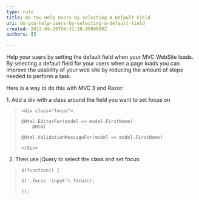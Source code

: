 ```yaml
---
type: rule
title: Do You Help Users By Selecting A Default Field
uri: do-you-help-users-by-selecting-a-default-field
created: 2012-04-19T04:31:18.0000000Z
authors: []

---
```


 ​Help your users by setting the default field when your MVC WebSite loads.​​ 
By selecting a default field for your users when a page loads you can improve the usability of your web site by reducing the amount of steps needed to perform a task.




Here is a way to do this with MVC 3 and Razor:

1. Add a div with a class around the field you want to set focus on





> ```
> <div class="focus">
> ```
> 
> 
> 
> ```
> @Html.EditorFor(model => model.FirstName)​
>     @Html
> ```
> 
> 
> 
> ```
> @Html.ValidationMessageFor(model => model.FirstName)
> ```
> 
> 
> 
> ```
> </div>
> ```






2. Then use jQuery to select the class and set focus​:






> ```
> $(function() {
> ```
> 
> 
> 
> ```
> $('.focus :input').focus();
> ```
> 
> 
> 
> ```
> });
> ```


